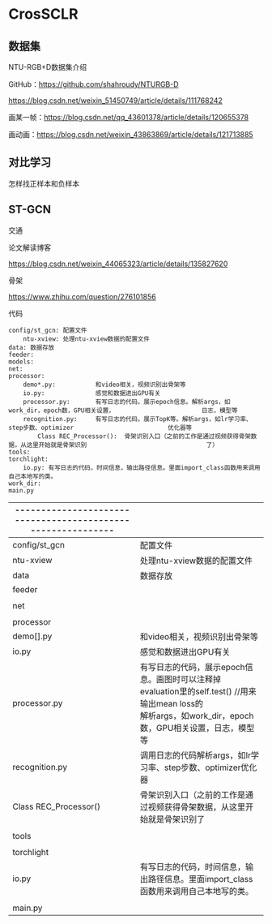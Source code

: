 # CrosSCLR





## 数据集

NTU-RGB+D数据集介绍

GitHub：https://github.com/shahroudy/NTURGB-D

https://blog.csdn.net/weixin_51450749/article/details/111768242

画某一帧：https://blog.csdn.net/qq_43601378/article/details/120655378

画动画：https://blog.csdn.net/weixin_43863869/article/details/121713885



## 对比学习



怎样找正样本和负样本



## ST-GCN

交通

论文解读博客

https://blog.csdn.net/weixin_44065323/article/details/135827620



骨架



https://www.zhihu.com/question/276101856

代码

```
config/st_gcn: 配置文件
	ntu-xview: 处理ntu-xview数据的配置文件
data: 数据存放
feeder: 
models: 
net: 
processor: 
	demo*.py: 			和video相关，视频识别出骨架等
	io.py: 				感觉和数据进出GPU有关
	processor.py: 		有写日志的代码，展示epoch信息。解析args，如work_dir，epoch数，GPU相关设置，						  日志，模型等
	recognition.py: 	有写日志的代码，展示TopK等。解析args，如lr学习率、step步数、optimizer							优化器等
		Class REC_Processor(): 	骨架识别入口（之前的工作是通过视频获得骨架数据，从这里开始就是骨架识别									了）
tools: 
torchlight: 
	io.py: 有写日志的代码，时间信息，输出路径信息。里面import_class函数用来调用自己本地写的类。
work_dir: 
main.py
```



| ------------------------------------------------------------ |                                                              |
| ------------------------------------------------------------ | ------------------------------------------------------------ |
| config/st_gcn                                                | 配置文件                                                     |
| ntu-xview                                                    | 处理ntu-xview数据的配置文件                                  |
| data                                                         | 数据存放                                                     |
| feeder                                                       |                                                              |
|                                                              |                                                              |
| net                                                          |                                                              |
|                                                              |                                                              |
| processor                                                    |                                                              |
| demo[].py                                                    | 和video相关，视频识别出骨架等                                |
| io.py                                                        | 感觉和数据进出GPU有关                                        |
| processor.py                                                 | 有写日志的代码，展示epoch信息。画图时可以注释掉evaluation里的self.test() //用来输出mean loss的<br />解析args，如work_dir，epoch数，GPU相关设置，日志，模型等 |
| recognition.py                                               | 调用日志的代码解析args，如lr学习率、step步数、optimizer优化器 |
| Class REC_Processor()                                        | 骨架识别入口（之前的工作是通过视频获得骨架数据，从这里开始就是骨架识别了 |
|                                                              |                                                              |
| tools                                                        |                                                              |
|                                                              |                                                              |
| torchlight                                                   |                                                              |
| io.py                                                        | 有写日志的代码，时间信息，输出路径信息。里面import_class函数用来调用自己本地写的类。 |
|                                                              |                                                              |
| main.py                                                      |                                                              |